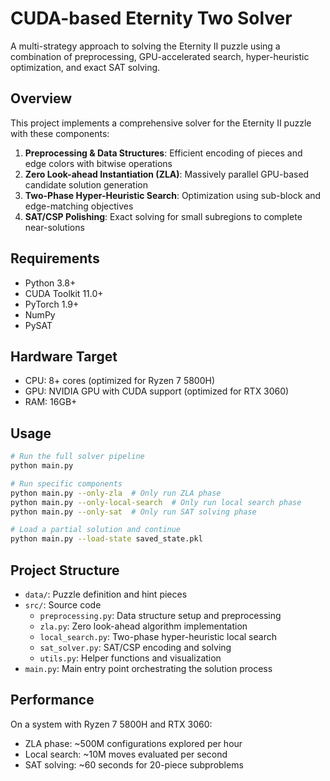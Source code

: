 # CUDA-based Eternity Two Solver

A multi-strategy approach to solving the Eternity II puzzle using a combination of preprocessing, GPU-accelerated search, hyper-heuristic optimization, and exact SAT solving.

## Overview

This project implements a comprehensive solver for the Eternity II puzzle with these components:

1. **Preprocessing & Data Structures**: Efficient encoding of pieces and edge colors with bitwise operations
2. **Zero Look-ahead Instantiation (ZLA)**: Massively parallel GPU-based candidate solution generation
3. **Two-Phase Hyper-Heuristic Search**: Optimization using sub-block and edge-matching objectives
4. **SAT/CSP Polishing**: Exact solving for small subregions to complete near-solutions

## Requirements

- Python 3.8+
- CUDA Toolkit 11.0+
- PyTorch 1.9+
- NumPy
- PySAT

## Hardware Target

- CPU: 8+ cores (optimized for Ryzen 7 5800H)
- GPU: NVIDIA GPU with CUDA support (optimized for RTX 3060)
- RAM: 16GB+

## Usage

```bash
# Run the full solver pipeline
python main.py

# Run specific components
python main.py --only-zla  # Only run ZLA phase
python main.py --only-local-search  # Only run local search phase
python main.py --only-sat  # Only run SAT solving phase

# Load a partial solution and continue
python main.py --load-state saved_state.pkl
```

## Project Structure

- `data/`: Puzzle definition and hint pieces
- `src/`: Source code
  - `preprocessing.py`: Data structure setup and preprocessing
  - `zla.py`: Zero look-ahead algorithm implementation
  - `local_search.py`: Two-phase hyper-heuristic local search
  - `sat_solver.py`: SAT/CSP encoding and solving
  - `utils.py`: Helper functions and visualization
- `main.py`: Main entry point orchestrating the solution process

## Performance

On a system with Ryzen 7 5800H and RTX 3060:
- ZLA phase: ~500M configurations explored per hour
- Local search: ~10M moves evaluated per second
- SAT solving: ~60 seconds for 20-piece subproblems 
